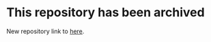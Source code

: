 # This repository has been archived
New repository link to [here](https://github.com/eWeLinkCUBE/cc.coolkit.it.ihost.homebridge.plugin.server).
